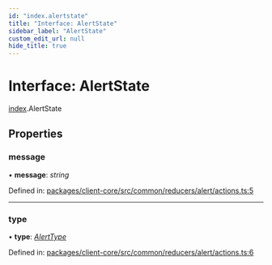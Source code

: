 ```yaml
---
id: "index.alertstate"
title: "Interface: AlertState"
sidebar_label: "AlertState"
custom_edit_url: null
hide_title: true
---
```


# Interface: AlertState

[index](../modules/index.md).AlertState

## Properties

### message

• **message**: *string*

Defined in: [packages/client-core/src/common/reducers/alert/actions.ts:5](https://github.com/xr3ngine/xr3ngine/blob/716a06460/packages/client-core/src/common/reducers/alert/actions.ts#L5)

___

### type

• **type**: [*AlertType*](../modules/src_common_reducers_alert_actions.md#alerttype)

Defined in: [packages/client-core/src/common/reducers/alert/actions.ts:6](https://github.com/xr3ngine/xr3ngine/blob/716a06460/packages/client-core/src/common/reducers/alert/actions.ts#L6)
